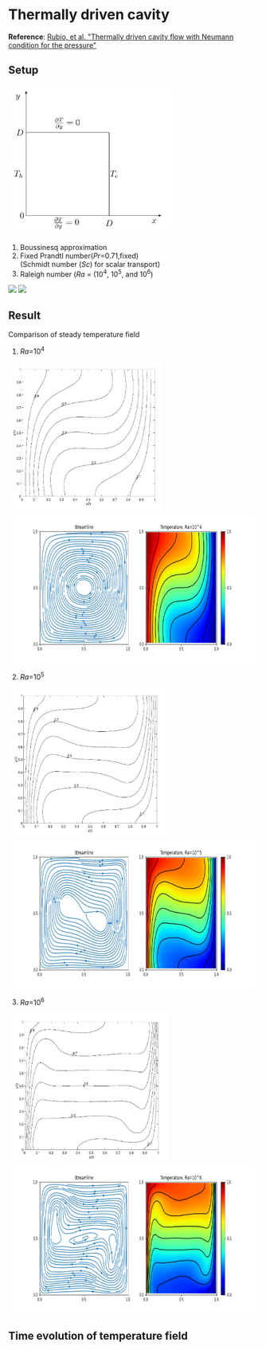 # Thermally driven cavity

**Reference**: [Rubio, et al. "Thermally driven cavity flow with Neumann condition for the pressure"](https://doi.org/10.1016/S0168-9274(01)00083-6)

## Setup
<img src="images/setup.png" height="300">

1) Boussinesq approximation
2) Fixed Prandtl number(*Pr*=0.71,fixed) \
(Schmidt number (*Sc*) for scalar transport)
3) Raleigh number (*Ra* = (10<sup>4</sup>, 10<sup>5</sup>, and 10<sup>6</sup>)
<img src="https://render.githubusercontent.com/render/math?math=Pr=\frac{\nu}{\alpha}" height="50">
<img src="https://render.githubusercontent.com/render/math?math=Ra=\frac{g\beta(T_H-T_L)D^3}{\nu\alpha}" height="50">


## Result

Comparison of steady temperature field
1) _Ra_=10<sup>4</sup>
<img src="images/ref_isotherm_10_4.png" height="300">
<img src="images/results_Ra_10_4.png" height="300">

2) _Ra_=10<sup>5</sup>
<img src="images/ref_isotherm_10_5.png" height="300">
<img src="images/results_Ra_10_5.png" height="300">

3) _Ra_=10<sup>6</sup>
<img src="images/ref_isotherm_10_6.png" height="300">
<img src="images/results_Ra_10_6.png" height="300">

## Time evolution of temperature field




